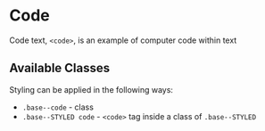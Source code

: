 # Code
Code text, `<code>`, is an example of computer code within text

## Available Classes
Styling can be applied in the following ways:

* `.base--code` - class
* `.base--STYLED code` - `<code>` tag inside a class of `.base--STYLED`
